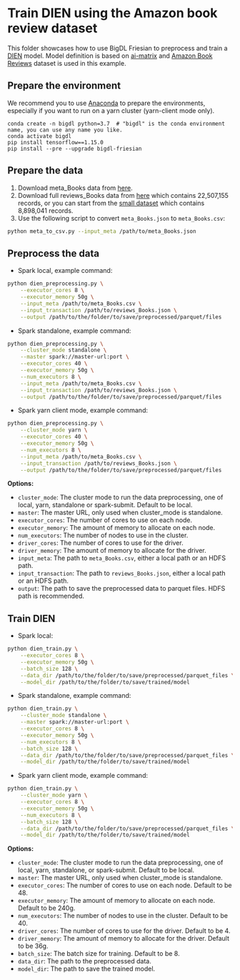 # Train DIEN using the Amazon book review dataset
This folder showcases how to use BigDL Friesian to preprocess and train a [DIEN](https://arxiv.org/pdf/1809.03672.pdf) model. 
Model definition is based on [ai-matrix](https://github.com/alibaba/ai-matrix/tree/master/macro_benchmark/DIEN) and
[Amazon Book Reviews](http://snap.stanford.edu/data/amazon/productGraph/categoryFiles/reviews_Books.json.gz) dataset is used in this example.

## Prepare the environment
We recommend you to use [Anaconda](https://www.anaconda.com/distribution/#linux) to prepare the environments, especially if you want to run on a yarn cluster (yarn-client mode only).
```
conda create -n bigdl python=3.7  # "bigdl" is the conda environment name, you can use any name you like.
conda activate bigdl
pip install tensorflow==1.15.0
pip install --pre --upgrade bigdl-friesian
```

## Prepare the data
1. Download meta_Books data from [here](http://snap.stanford.edu/data/amazon/productGraph/categoryFiles/meta_Books.json.gz). 
2. Download full reviews_Books data from [here](http://snap.stanford.edu/data/amazon/productGraph/categoryFiles/reviews_Books.json.gz) which contains 22,507,155 records, or you can start from the [small dataset](http://snap.stanford.edu/data/amazon/productGraph/categoryFiles/reviews_Books_5.json.gz) which contains 8,898,041 records.
3. Use the following script to convert `meta_Books.json` to `meta_Books.csv`:
```bash
python meta_to_csv.py --input_meta /path/to/meta_Books.json
```

## Preprocess the data  
* Spark local, example command:
```bash
python dien_preprocessing.py \
    --executor_cores 8 \
    --executor_memory 50g \
    --input_meta /path/to/meta_Books.csv \
    --input_transaction /path/to/reviews_Books.json \
    --output /path/to/the/folder/to/save/preprocessed/parquet/files
```

* Spark standalone, example command:
```bash
python dien_preprocessing.py \
    --cluster_mode standalone \
    --master spark://master-url:port \
    --executor_cores 40 \
    --executor_memory 50g \
    --num_executors 8 \
    --input_meta /path/to/meta_Books.csv \
    --input_transaction /path/to/reviews_Books.json \
    --output /path/to/the/folder/to/save/preprocessed/parquet/files
```

* Spark yarn client mode, example command:
```bash
python dien_preprocessing.py \
    --cluster_mode yarn \
    --executor_cores 40 \
    --executor_memory 50g \
    --num_executors 8 \
    --input_meta /path/to/meta_Books.csv \
    --input_transaction /path/to/reviews_Books.json \
    --output /path/to/the/folder/to/save/preprocessed/parquet/files
```

__Options:__
* `cluster_mode`: The cluster mode to run the data preprocessing, one of local, yarn, standalone or spark-submit. Default to be local.
* `master`: The master URL, only used when cluster_mode is standalone.
* `executor_cores`: The number of cores to use on each node. 
* `executor_memory`: The amount of memory to allocate on each node. 
* `num_executors`: The number of nodes to use in the cluster. 
* `driver_cores`: The number of cores to use for the driver. 
* `driver_memory`: The amount of memory to allocate for the driver.
* `input_meta`: The path to `meta_Books.csv`, either a local path or an HDFS path.
* `input_transaction`: The path to `reviews_Books.json`, either a local path or an HDFS path.
* `output`: The path to save the preprocessed data to parquet files. HDFS path is recommended.

## Train DIEN
* Spark local:
```bash
python dien_train.py \
    --executor_cores 8 \
    --executor_memory 50g \
    --batch_size 128 \
    --data_dir /path/to/the/folder/to/save/preprocessed/parquet_files \
    --model_dir /path/to/the/folder/to/save/trained/model 
```

* Spark standalone, example command:
```bash
python dien_train.py \
    --cluster_mode standalone \
    --master spark://master-url:port \
    --executor_cores 8 \
    --executor_memory 50g \
    --num_executors 8 \
    --batch_size 128 \
    --data_dir /path/to/the/folder/to/save/preprocessed/parquet_files \
    --model_dir /path/to/the/folder/to/save/trained/model 
```

* Spark yarn client mode, example command:
```bash
python dien_train.py \
    --cluster_mode yarn \
    --executor_cores 8 \
    --executor_memory 50g \
    --num_executors 8 \
    --batch_size 128 \
    --data_dir /path/to/the/folder/to/save/preprocessed/parquet_files \
    --model_dir /path/to/the/folder/to/save/trained/model 
```

__Options:__
* `cluster_mode`: The cluster mode to run the data preprocessing, one of local, yarn, standalone, or spark-submit. Default to be local.
* `master`: The master URL, only used when cluster_mode is standalone.
* `executor_cores`: The number of cores to use on each node. Default to be 48.
* `executor_memory`: The amount of memory to allocate on each node. Default to be 240g.
* `num_executors`: The number of nodes to use in the cluster. Default to be 40.
* `driver_cores`: The number of cores to use for the driver. Default to be 4.
* `driver_memory`: The amount of memory to allocate for the driver. Default to be 36g.
* `batch_size`: The batch size for training. Default to be 8.
* `data_dir`: The path to the preprocessed data.
* `model_dir`: The path to save the trained model.

